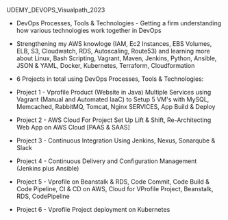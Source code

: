 UDEMY_DEVOPS_Visualpath_2023

*    DevOps Processes, Tools & Technologies - Getting a firm understanding how various technologies work together in DevOps
  
*    Strengthening my AWS knowloge (IAM, Ec2 Instances, EBS Volumes, ELB, S3, Cloudwatch, RDS, Autoscaling, Route53) and learning more about Linux, Bash Scripting, Vagrant, Maven, Jenkins, Python, Ansible, JSON & YAML, Docker, Kubernetes, Terraform, Cloudformation
  
*    6 Projects in total using DevOps Processes, Tools & Technologies:

   - Project 1 - Vprofile Product (Website in Java) Multiple Services using Vagrant (Manual and Automated IaaC) to Setup 5 VM's with MySQL, Memcached, RabbitMQ, Tomcat, Nginx SERVICES, App Build & Deploy
    
   - Project 2 - AWS Cloud For Project Set Up Lift & Shift, Re-Architecting Web App on AWS Cloud [PAAS & SAAS]

   - Project 3 - Continuous Integration Using Jenkins, Nexus, Sonarqube & Slack
    
   - Project 4 - Continuous Delivery and Configuration Management (Jenkins plus Ansible)
    
   - Project 5 - Vprofile on Beanstalk & RDS, Code Commit, Code Build & Code Pipeline, CI & CD on AWS, Cloud for VProfile Project, Beanstalk, RDS, CodePipeline
    
   - Project 6 - Vprofile Project deployment on Kubernetes

